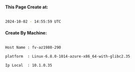 
   
#### This Page Create at:

```bash

2024-10-02 - 14:55:59 UTC

```

#### Create By Machine:

```bash

Host Name : fv-az1980-290

platform  : Linux-6.8.0-1014-azure-x86_64-with-glibc2.35

Ip Local  : 10.1.0.35

```

